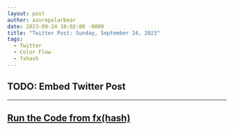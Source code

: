 ```yaml
---
layout: post
author: azurepolarbear
date: 2023-09-24 10:02:00 -0000
title: "Twitter Post: Sunday, September 24, 2023"
tags: 
  - Twitter
  - Color Flow
  - fxhash
---
```


## TODO: Embed Twitter Post

----


## <a href="https://gateway.fxhash2.xyz/ipfs/QmPedWAC1hY8RHXhwzzdkKrj9vBh4fxVW3aVLX6t1V9oDg/?fxhash=oo57qEGMAuVDGkjEc8pkvyKdnsK2Fvj1kGtRrdPKRRW3P4Bykrv&fxiteration=62" target="_blank" rel="noopener noreferrer">Run the Code from fx(hash)</a>

